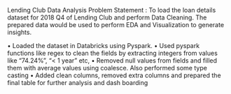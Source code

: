 
Lending Club Data Analysis
Problem Statement : To load the loan details dataset for 2018 Q4 of Lending Club and perform Data Cleaning. The prepared data would be used to perform EDA and Visualization to generate insights.

•	Loaded the dataset in Databricks using Pyspark.
•	Used pyspark functions like regex to clean the fields by extracting integers from values like “74.24%”, “< 1 year” etc, 
•	Removed null values from fields and filled them with average values using coalesce. Also performed some type casting
•	Added clean columns, removed extra columns and prepared the final table for further analysis and dash boarding
